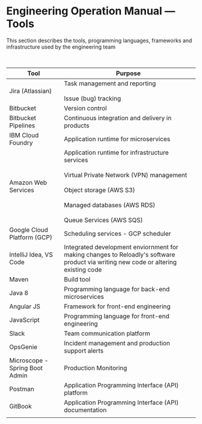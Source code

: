 # Engineering Operation Manual — Tools

This section describes the tools, programming languages, frameworks and infrastructure used by the engineering team

<br/>

|Tool   | Purpose  |
|---|---|
| Jira (Atlassian)  | Task management and reporting <br/> <br/>Issue (bug) tracking   |
| Bitbucket   | Version control  |
| Bitbucket Pipelines   | Continuous integration and delivery in products   |
| IBM Cloud Foundry   | Application runtime for microservices   |
| Amazon Web Services   | Application runtime for infrastructure services <br/><br/> Virtual Private Network (VPN) management <br/><br/> Object storage (AWS S3) <br/><br/> Managed databases (AWS RDS) <br/><br/> Queue Services (AWS SQS)   |
|Google Cloud Platform (GCP)   | Scheduling services  - GCP scheduler   |
|IntelliJ Idea, VS Code   |Integrated development enviornment for making changes to Reloadly's software product via writing new code or altering existing code   |
|Maven   | Build tool  |
|Java 8   |Programming language for back-end microservices   |
|Angular JS   | Framework for front-end engineering    |
|JavaScript   |Programming language for front-end engineering   |
|Slack   | Team communication platform  |
|OpsGenie | Incident management and production support alerts|
|Microscope - Spring Boot Admin | Production Monitoring |
|Postman| Application Programming Interface (API) platform|
|GitBook| Application Programming Interface (API) documentation |
|||